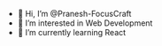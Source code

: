 - 👋 Hi, I’m @Pranesh-FocusCraft
- 👀 I’m interested in Web Development
- 🌱 I’m currently learning React

<!---
Pranesh-FocusCraft/Pranesh-FocusCraft is a ✨ special ✨ repository because its `README.md` (this file) appears on your GitHub profile.
You can click the Preview link to take a look at your changes.
--->
